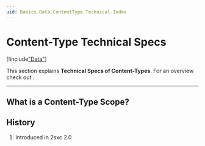 ```yaml
---
uid: Basics.Data.ContentType.Technical.Index
---
```


# Content-Type Technical Specs

[!include["Data"](../../_shared-content-types.md)]

This section explains **Technical Specs of Content-Types**. For an overview check out [](xref:Basics.Data.Index).

---

## What is a Content-Type Scope?



## History

1. Introduced in 2sxc 2.0
